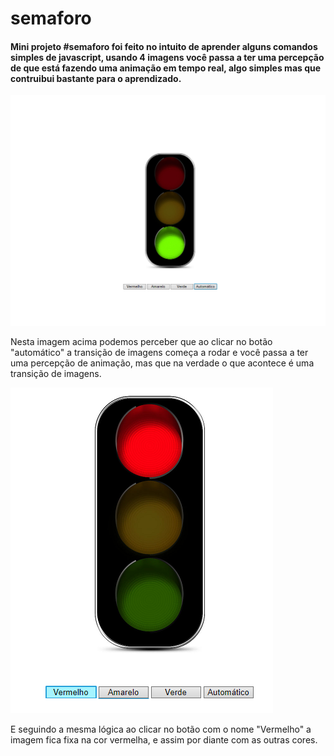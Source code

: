 # semaforo
<h4>Mini projeto #semaforo foi feito no intuito de aprender alguns comandos simples de javascript, usando 4 imagens você passa a ter uma percepção de que está fazendo uma animação em tempo real, algo simples mas que contruibui bastante para o aprendizado.</h4>

<img src="./assets/img-assets/Screenshot 4514.png">

<p>Nesta imagem acima podemos perceber que ao clicar no botão "automático" a transição de imagens começa a rodar e você passa a ter uma percepção de animação, mas que na verdade o que acontece é uma transição de imagens.</p>

<img src="./assets/img-assets/Screenshot vermelho.png">

<p>E seguindo a mesma lógica ao clicar no botão com o nome "Vermelho" a imagem fica fixa na cor vermelha, e assim por diante com as outras cores.</p>